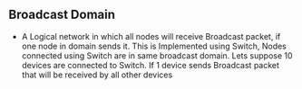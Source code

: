 ## Broadcast Domain
- A Logical network in which all nodes will receive Broadcast packet, if one node in domain sends it. This is Implemented using Switch, Nodes connected using Switch are in same broadcast domain. Lets suppose 10 devices are connected to Switch. If 1 device sends Broadcast packet that will be received by all other devices
